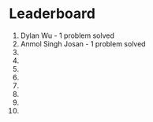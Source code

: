 # Leaderboard
1. Dylan Wu - 1 problem solved
2. Anmol Singh Josan - 1 problem solved
3. 
4. 
5. 
6. 
7. 
8. 
9. 
10. 
